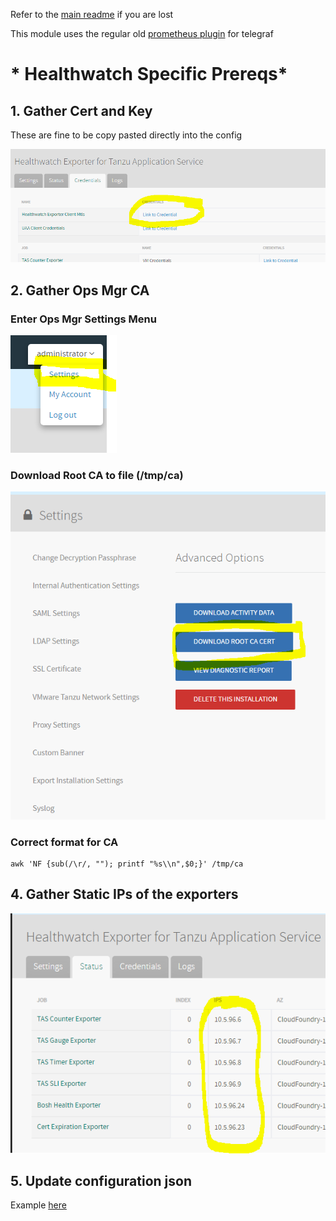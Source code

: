 Refer to the [main readme](../README.md) if you are lost

This module uses the regular old [prometheus plugin](https://github.com/influxdata/telegraf/blob/master/plugins/inputs/prometheus/README.md) for telegraf

# * Healthwatch Specific Prereqs*
## 1. Gather Cert and Key
These are fine to be copy pasted directly into the config

![Healthwatch Cert and Key](../images/healthwatchcertandkey.PNG)

## 2. Gather Ops Mgr CA
### Enter Ops Mgr Settings Menu
![Healthwatch CA1](../images/healthwatchca1.PNG)

### Download Root CA to file (/tmp/ca)
![Healthwatch CA2](../images/healthwatchca2.PNG)

### Correct format for CA
```
awk 'NF {sub(/\r/, ""); printf "%s\\n",$0;}' /tmp/ca
```
## 4. Gather Static IPs of the exporters
![Healthwatch Static IPs](../images/healthwatchstaticips.PNG)

## 5. Update configuration json

Example [here](../config/healthwatch_in_config.json)

